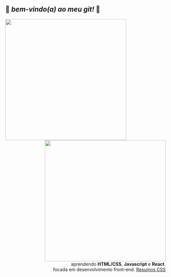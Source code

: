 

 ## :white_heart: *bem-vindo(a) ao meu git!* :white_heart: 

<img src="https://pa1.narvii.com/6968/360596b1c90fc787fb17a3325f6994c2900b8488r1-500-268_hq.gif" width="380" align="left">


<p align="right"/> 
<img src="https://i.imgur.com/mTYCYlN.gif?noredirect" width="380"> 
<br>
aprendendo <b>HTML/CSS</b>, <b>Javascript</b> e <b>React</b>. <br> focada em desenvolvimento front-end. 
<a href="https://drive.google.com/drive/folders/1gH9RjR9Gm0zViJZ0sSQac9OVJt60W8WK?usp=sharing">Resumos CSS</a>
</p>


<!--
**larissabenedet/larissabenedet** is a ✨ _special_ ✨ repository because its `README.md` (this file) appears on your GitHub profile.

